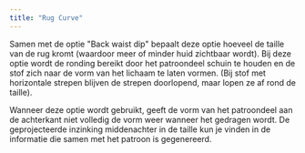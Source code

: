 ```yaml
---
title: "Rug Curve"
---
```


Samen met de optie "Back waist dip" bepaalt deze optie hoeveel de taille van de rug kromt (waardoor meer of minder huid zichtbaar wordt). Bij deze optie wordt de ronding bereikt door het patroondeel schuin te houden en de stof zich naar de vorm van het lichaam te laten vormen. (Bij stof met horizontale strepen blijven de strepen doorlopend, maar lopen ze af rond de taille).

Wanneer deze optie wordt gebruikt, geeft de vorm van het patroondeel aan de achterkant niet volledig de vorm weer wanneer het gedragen wordt. De geprojecteerde inzinking middenachter in de taille kun je vinden in de informatie die samen met het patroon is gegenereerd.


